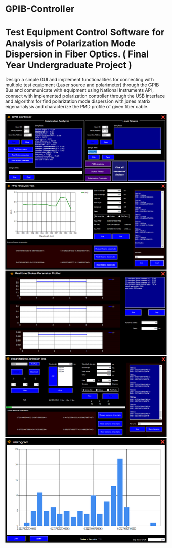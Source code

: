 # GPIB-Controller
<h1>Test Equipment Control Software for Analysis of Polarization Mode Dispersion in Fiber Optics. ( Final Year Undergraduate Project )</h1>
</p>Design a simple GUI and implement functionalities for connecting with multiple test equipment (Laser source and polarimeter) through the GPIB Bus and communicate with equipment using National Instruments API, connect with implemented polarization controller through the USB interface and algorithm for find polarization mode dispersion with jones matrix eigenanalysis and characterize the PMD profile of given fiber cable.</p>

![](imgs/1.PNG)
![](imgs/2.PNG)
![](imgs/3.PNG)
![](imgs/4.PNG)
![](imgs/5.PNG)
